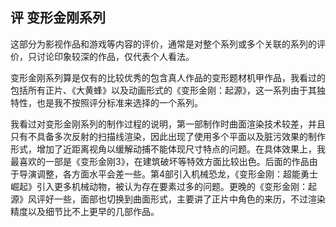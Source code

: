 ## 评 变形金刚系列

这部分为影视作品和游戏等内容的评价，通常是对整个系列或多个关联的系列的评价，只讨论印象较深的作品，仅代表个人看法。

变形金刚系列算是仅有的比较优秀的包含真人作品的变形题材机甲作品，我看过的包括所有正片、《大黄蜂》以及动画形式的《变形金刚：起源》，这一系列由于其独特性，也是我不按照评分标准来选择的一个系列。

我看过对变形金刚系列的制作过程的说明，第一部制作时曲面渲染技术较差，并且只有不具备多次反射的扫描线渲染，因此出现了使用多个平面以及脏污效果的制作形式，增加了近距离视角以缓解动捕不能体现尺寸特点的问题。在具体效果上，我最喜欢的一部是《变形金刚3》，在建筑破坏等特效方面比较出色。后面的作品由于导演调整，各方面水平会差一些。第4部引入机械恐龙，《变形金刚：超能勇士崛起》引入更多机械动物，被认为存在要素过多的问题。更晚的《变形金刚：起源》风评好一些，面部也切换到曲面形式，主要讲了正片中角色的来历，不过渲染精度以及细节比不上更早的几部作品。